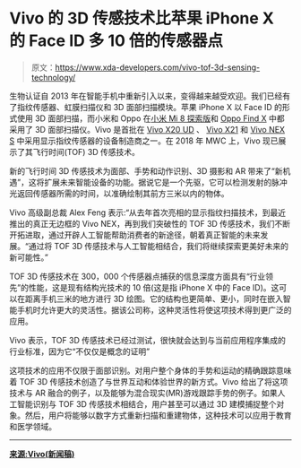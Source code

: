 # Vivo 的 3D 传感技术比苹果 iPhone X 的 Face ID 多 10 倍的传感器点

> 原文：<https://www.xda-developers.com/vivo-tof-3d-sensing-technology/>

生物认证自 2013 年在智能手机中重新引入以来，变得越来越受欢迎。我们已经有了指纹传感器、虹膜扫描仪和 3D 面部扫描模块。苹果 iPhone X 以 Face ID 的形式使用 3D 面部扫描，而小米和 Oppo 在[小米 Mi 8 探索版](https://www.xda-developers.com/xiaomi-mi-8-mi-8-explorer-edition-mi-8-se-china-launch/)和 [Oppo Find X](https://www.xda-developers.com/oppo-find-x-pop-up-camera/) 中都采用了 3D 面部扫描仪。Vivo 是首批在 [Vivo X20 UD](https://www.xda-developers.com/vivo-x20-plus-ud-in-display-fingerprint-scanner/) 、 [Vivo X21](https://www.xda-developers.com/vivo-x21-india-launch-in-display-fingerprint-sensor/) 和 [Vivo NEX S](https://www.xda-developers.com/vivo-nex-announced-in-display-fingerprint-sensor/) 中采用显示指纹传感器的设备制造商之一。在 2018 年 MWC 上，Vivo 现已展示了其飞行时间(TOF) 3D 传感技术。

新的飞行时间 3D 传感技术为面部、手势和动作识别、3D 摄影和 AR 带来了“新机遇”，这将扩展未来智能设备的功能。据说它是一个先驱，它可以检测发射的脉冲光返回传感器所需的时间，以准确绘制其前方三米以内的物体。

Vivo 高级副总裁 Alex Feng 表示:“从去年首次亮相的显示指纹扫描技术，到最近推出的真正无边框的 Vivo NEX，再到我们突破性的 TOF 3D 传感技术，我们不断开拓进取，通过开辟人工智能帮助消费者的新途径，朝着真正智能的未来发展。“通过将 TOF 3D 传感技术与人工智能相结合，我们将继续探索更美好未来的新可能性。”

TOF 3D 传感技术在 300，000 个传感器点捕获的信息深度方面具有“行业领先”的性能，这是现有结构光技术的 10 倍(这是指 iPhone X 中的 Face ID)。这可以在距离手机三米的地方进行 3D 绘图。它的结构也更简单、更小，同时在嵌入智能手机时允许更大的灵活性。据该公司称，这种灵活性将使这项技术得到更广泛的应用。

Vivo 表示，TOF 3D 传感技术已经过测试，很快就会达到与当前应用程序集成的行业标准，因为它“不仅仅是概念的证明”

这项技术的应用不仅限于面部识别。对用户整个身体的手势和运动的精确跟踪意味着 TOF 3D 传感技术创造了与世界互动和体验世界的新方式。Vivo 给出了将这项技术与 AR 融合的例子，以及能够为混合现实(MR)游戏跟踪手势的例子。如果人工智能识别与 TOF 3D 传感技术相结合，用户甚至可以通过 3D 建模捕捉整个对象。然后，用户将能够以数字方式重新扫描和重建物体，这种技术可以应用于教育和医学领域。

* * *

[**来源:Vivo(新闻稿)**](http://www.prnewswire.co.uk/news-releases/vivo-showcases-pioneering-tof-3d-sensing-technology-at-mwc-shanghai-2018-686661851.html)